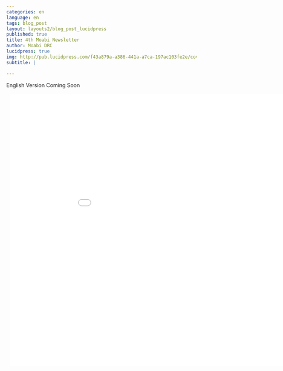 ```yaml
---
categories: en
language: en
tags: blog_post
layout: layouts2/blog_post_lucidpress
published: true
title: 4th Moabi Newsletter
author: Moabi DRC
lucidpress: true
img: http://pub.lucidpress.com/f43a879a-a386-441a-a7ca-197ac103fe2e/cover.jpg
subtitle: |

---
```

<p class="center">English Version Coming Soon</p>
<div style="width: 960px; height: 720px; margin:
10px; position: relative;"><iframe allowfullscreen frameborder="0"
style="width:100%; height:100%;"
src="//d2pjrbs8oo6puz.cloudfront.net/f43a879a-a386-441a-a7ca-197ac103fe2e/embedControls.html"
id="_HlTV1xH--hH"></iframe></div>
